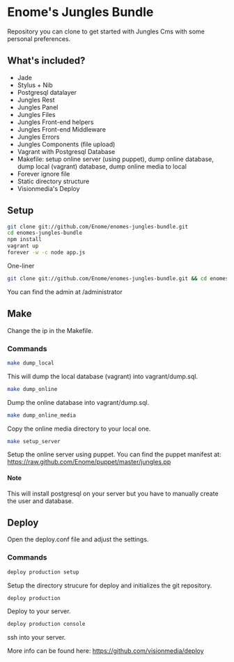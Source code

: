 # Enome's Jungles Bundle

Repository you can clone to get started with Jungles Cms with some personal preferences.

## What's included?

- Jade
- Stylus + Nib
- Postgresql datalayer
- Jungles Rest
- Jungles Panel
- Jungles Files
- Jungles Front-end helpers
- Jungles Front-end Middleware
- Jungles Errors
- Jungles Components (file upload)
- Vagrant with Postgresql Database
- Makefile: setup online server (using puppet), dump online database, dump local (vagrant) database, dump online media to local
- Forever ignore file
- Static directory structure
- Visionmedia's Deploy

## Setup

```sh
git clone git://github.com/Enome/enomes-jungles-bundle.git
cd enomes-jungles-bundle
npm install
vagrant up
forever -w -c node app.js
```

One-liner

```sh
git clone git://github.com/Enome/enomes-jungles-bundle.git && cd enomes-jungles-bundle && npm install && vagrant up && forever -w -c node app.js
```

You can find the admin at /administrator

## Make

Change the ip in the Makefile.

### Commands

```sh
make dump_local
```

This will dump the local database (vagrant) into vagrant/dump.sql.

```sh
make dump_online
```

Dump the online database into vagrant/dump.sql.

```sh
make dump_online_media
```

Copy the online media directory to your local one.

```sh
make setup_server
```

Setup the online server using puppet. You can find the puppet manifest at: https://raw.github.com/Enome/puppet/master/jungles.pp 

#### Note

This will install postgresql on your server but you have to manually create the user and database.

## Deploy

Open the deploy.conf file and adjust the settings.

### Commands

```sh
deploy production setup
```

Setup the directory strucure for deploy and initializes the git repository.

```sh
deploy production
```

Deploy to your server.

```sh
deploy production console
```

ssh into your server.


More info can be found here: https://github.com/visionmedia/deploy
